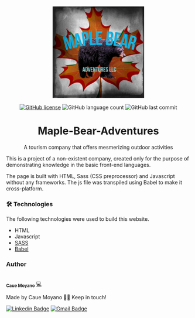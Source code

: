 <p align="center">
<img alt="maple bear logo" src="https://github.com/cauegarcia/Maple-Bear-Adventures/blob/main/images/maplePNG.jpg" width="250" height="250">
</p>

<p align="center">
<a href="https://github.com/cauegarcia/Maple-Bear-Adventures/blob/main/LICENSE"><img alt="GitHub license" src="https://img.shields.io/github/license/cauegarcia/Maple-Bear-Adventures"></a>
<img alt="GitHub language count" src="https://img.shields.io/github/languages/count/cauegarcia/Maple-Bear-Adventures">
<img alt="GitHub last commit" src="https://img.shields.io/github/last-commit/cauegarcia/Maple-Bear-Adventures">
</p>

<h1 align="center">Maple-Bear-Adventures</h1>
<p align="center">A tourism company that offers mesmerizing outdoor activities</p>
<p>This is a project of a non-existent company, created only for the purpose of demonstrating knowledge in the basic front-end languages.</p>
<p>The page is built with HTML, Sass (CSS preprocessor) and Javascript without any frameworks. The js file was transpiled using Babel to make it cross-platform.</p>


### 🛠 Technologies

The following technologies were used to build this website.

- HTML
- Javascript
- [SASS](https://sass-lang.com/)
- [Babel](https://babeljs.io/)


### Author

<a href="#">
 <img style="border-radius: 50%;" src="https://github.com/cauegarcia.png" width="100px;" alt=""/>
 <br />
 <sub><b>Caue Moyano</b></sub></a> 
 <a href="#" title="Caue Moyano's Website">💻</a>


Made by Caue Moyano 👋🏽 Keep in touch!

[![Linkedin Badge](https://img.shields.io/badge/-Caue-blue?style=flat-square&logo=Linkedin&logoColor=white&link=https://www.linkedin.com/in/caue-garcia-moyano-758203142/)](https://www.linkedin.com/in/caue-garcia-moyano-758203142/) 
[![Gmail Badge](https://img.shields.io/badge/-cauegmoyano@gmail.com-c14438?style=flat-square&logo=Gmail&logoColor=white&link=mailto:cauegmoyano@gmail.com)](mailto:cauegmoyano@gmail.com)


